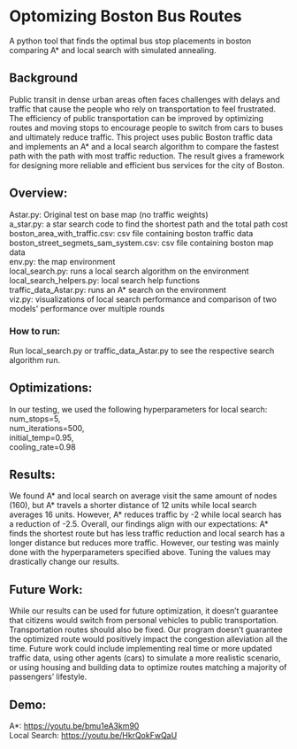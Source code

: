 # Optomizing Boston Bus Routes
A python tool that finds the optimal bus stop placements in boston comparing A* and local search with simulated annealing.

## Background
Public transit in dense urban areas often faces challenges with delays and traffic that cause the people who rely on transportation to feel frustrated. The efficiency of public transportation can be improved by optimizing routes and moving stops to encourage people to switch from cars to buses and ultimately reduce traffic. This project uses public Boston traffic data and implements an A* and a local search algorithm to compare the fastest path with the path with most traffic reduction. The result gives a framework for designing more reliable and efficient bus services for the city of Boston.

## Overview:
Astar.py: Original test on base map (no traffic weights)  
a_star.py: a star search code to find the shortest path and the total path cost
boston_area_with_traffic.csv: csv file containing boston traffic data  
boston_street_segmets_sam_system.csv: csv file containing boston map data  
env.py: the map environment  
local_search.py: runs a local search algorithm on the environment  
local_search_helpers.py: local search help functions  
traffic_data_Astar.py: runs an A* search on the environment  
viz.py: visualizations of local search performance and comparison of two models' performance over multiple rounds

### How to run:
Run local_search.py or traffic_data_Astar.py to see the respective search algorithm run.

## Optimizations:
In our testing, we used the following hyperparameters for local search:  
num_stops=5,  
num_iterations=500,  
initial_temp=0.95,  
cooling_rate=0.98

## Results:
We found A* and local search on average visit the same amount of nodes (160), but A* travels a shorter distance of 12 units while local search averages 16 units. However, A* reduces traffic by -2 while local search has a reduction of -2.5. Overall, our findings align with our expectations: A* finds the shortest route but has less traffic reduction and local search has a longer distance but reduces more traffic. However, our testing was mainly done with the hyperparameters specified above. Tuning the values may drastically change our results.

## Future Work:
While our results can be used for future optimization, it doesn’t guarantee that citizens would switch from personal vehicles to public transportation. Transportation routes should also be fixed. Our program doesn’t guarantee the optimized route would positively impact the congestion alleviation all the time. Future work could include implementing real time or more updated traffic data, using other agents (cars) to simulate a more realistic scenario, or using housing and building data to optimize routes matching a majority of passengers’ lifestyle.


## Demo:
A*: https://youtu.be/bmu1eA3km90  
Local Search: https://youtu.be/HkrQokFwQaU
